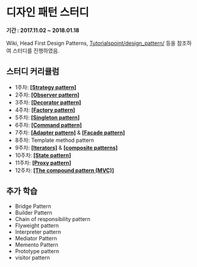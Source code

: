 # 디자인 패턴 스터디
 __기간 : 2017.11.02 ~ 2018.01.18__
   
 Wiki, Head First Design Patterns, [Tutorialspoint/design_pattern/](https://www.tutorialspoint.com/design_pattern/) 등을 참조하여 스터디를 진행하였음.
   
 ## 스터디 커리큘럼
 - 1주차: [**[Strategy pattern]**](https://github.com/khkong0928/DesignPattenrs/tree/master/src/strategypattern/strategy.md)
 - 2주차: [**[Observer pattern]**](https://github.com/khkong0928/DesignPattenrs/tree/master/src/observerpattern/observer.md)
 - 3주차: [**[Decorator pattern]**](https://github.com/khkong0928/DesignPattenrs/tree/master/src/decoratorpattern/decorator.md)
 - 4주차: [**[Factory pattern]**](https://github.com/khkong0928/DesignPattenrs/tree/master/src/factorypattern/factory.md)
 - 5주차: [**[Singleton pattern]**](https://github.com/khkong0928/DesignPattenrs/tree/master/src/singletonpattern/singleton.md)
 - 6주차: [**[Command pattern]**](https://github.com/khkong0928/DesignPattenrs/tree/master/src/commandpattern/command.md)
 - 7주차: [**[Adapter pattern]**](https://github.com/khkong0928/DesignPattenrs/tree/master/src/adapterpattern/adapter.md) & [**[Facade pattern]**](https://github.com/khkong0928/DesignPattenrs/tree/master/src/facadepattern/facade.md)
 - 8주차: Template method pattern
 - 9주차: [**[Iterators]**](https://github.com/khkong0928/DesignPattenrs/tree/master/src/iteratorpattern/iterator.md) & [**[composite patterns]**](https://github.com/khkong0928/DesignPattenrs/tree/master/src/compositepattern/composite.md)
 - 10주차: [**[State pattern]**](https://github.com/khkong0928/DesignPattenrs/tree/master/src/statepattern/state.md)
 - 11주차: [**[Proxy pattern]**](https://github.com/khkong0928/DesignPattenrs/tree/master/src/proxypattern/proxy.md)
 - 12주차: [**[The compound pattern (MVC)]**](https://github.com/khkong0928/DesignPattenrs/tree/master/src/mvcpattern/mvc.md)
 
## 추가 학습 
 - Bridge Pattern
 - Builder Pattern
 - Chain of responsibility pattern
 - Flyweight pattern
 - Interpreter pattern
 - Mediator Pattern
 - Memento Pattern
 - Prototype pattern
 - visitor pattern